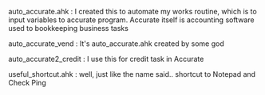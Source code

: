 auto_accurate.ahk : I created this to automate my works routine, which is to input variables to accurate program. Accurate itself is accounting software used to bookkeeping business tasks

auto_accurate_vend : It's auto_accurate.ahk created by some god

auto_accurate2_credit : I use this for credit task in Accurate

useful_shortcut.ahk : well, just like the name said.. shortcut to Notepad and Check Ping 